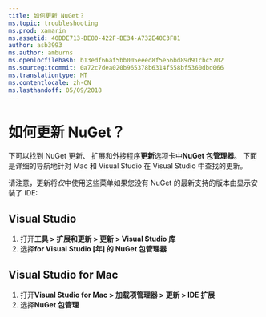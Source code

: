 ```yaml
---
title: 如何更新 NuGet？
ms.topic: troubleshooting
ms.prod: xamarin
ms.assetid: 40DDE713-DE80-422F-BE34-A732E40C3F81
author: asb3993
ms.author: amburns
ms.openlocfilehash: b13edf66af5bb005eeed8f5e56bd89d91cbc5702
ms.sourcegitcommit: 0a72c7dea020b965378b6314f558bf5360dbd066
ms.translationtype: MT
ms.contentlocale: zh-CN
ms.lasthandoff: 05/09/2018
---
```

# <a name="how-can-i-update-nuget"></a>如何更新 NuGet？

下可以找到 NuGet 更新、 扩展和外接程序**更新**选项卡中**NuGet 包管理器**。 下面是详细的导航地针对 Mac 和 Visual Studio 在 Visual Studio 中查找的更新。 

请注意，更新将*仅*中使用这些菜单如果您没有 NuGet 的最新支持的版本由显示安装了 IDE:

## <a name="visual-studio"></a>Visual Studio
1. 打开**工具 > 扩展和更新 > 更新 > Visual Studio 库**
2. 选择**for Visual Studio [年] 的 NuGet 包管理器**

## <a name="visual-studio-for-mac"></a>Visual Studio for Mac

1. 打开**Visual Studio for Mac > 加载项管理器 > 更新 > IDE 扩展**
2. 选择**NuGet 包管理**

